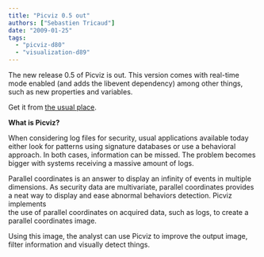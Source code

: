 ```yaml
---
title: "Picviz 0.5 out"
authors: ["Sebastien Tricaud"]
date: "2009-01-25"
tags: 
  - "picviz-d80"
  - "visualization-d89"
---
```


The new release 0.5 of Picviz is out. This version comes with real-time mode enabled (and adds the libevent dependency) among other things, such as new properties and variables.  
  
Get it from [the usual place](http://www.wallinfire.net/picviz).  
  
**What is Picviz?**  

  
When considering log files for security, usual applications available today  
either look for patterns using signature databases or use a behavioral  
approach. In both cases, information can be missed. The problem becomes  
bigger with systems receiving a massive amount of logs.  

  

  
Parallel coordinates is an answer to display an infinity of events in multiple  
dimensions. As security data are multivariate, parallel coordinates provides  
a neat way to display and ease abnormal behaviors detection. Picviz implements  
the use of parallel coordinates on acquired data, such as logs, to create a  
parallel coordinates image.  

  

  
Using this image, the analyst can use Picviz to improve the output image,  
filter information and visually detect things.
